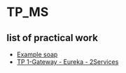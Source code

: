 # TP_MS

## list of practical work

 - [Example soap](https://github.com/hajar-zarguan/TP_MS/tree/main/Example%20soap)
 - [TP 1-Gateway - Eureka - 2Services](https://github.com/hajar-zarguan/TP_MS/tree/main/TP%201-Gateway%20Eureka%202Services)

